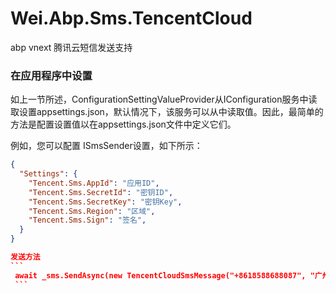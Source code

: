 # Wei.Abp.Sms.TencentCloud
abp vnext 腾讯云短信发送支持

### 在应用程序中设置
如上一节所述，ConfigurationSettingValueProvider从IConfiguration服务中读取设置appsettings.json，默认情况下，该服务可以从中读取值。因此，最简单的方法是配置设置值以在appsettings.json文件中定义它们。

例如，您可以配置 ISmsSender设置，如下所示：

````json
{
  "Settings": {
    "Tencent.Sms.AppId": "应用ID",
    "Tencent.Sms.SecretId": "密钥ID",
    "Tencent.Sms.SecretKey": "密钥Key",
    "Tencent.Sms.Region": "区域",
    "Tencent.Sms.Sign": "签名",
  }
}

发送方法
```
 await _sms.SendAsync(new TencentCloudSmsMessage("+8618588688087", "广州安华磨具") { Sign = "广州安华磨具", TemplateID = "656176", TemplateParamSet = "德邦物流;20234234" });
 ```